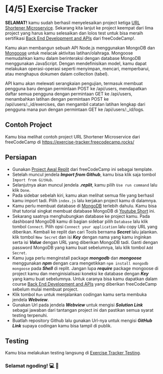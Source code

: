 # [4/5] Exercise Tracker

**SELAMAT!** kamu sudah berhasil menyelesaikan project ketiga [URL Shortener Microservice](https://github.com/dipintoo/freeCodeCamp_Url-Shortner/tree/main). Sekarang kita lanjut ke project keempat dari lima project yang harus kamu selesaikan dan lolos test untuk bisa meraih sertifikasi [Back End Development and APIs](https://www.freecodecamp.org/learn/back-end-development-and-apis/) dari freeCodeCamp!.  

Kamu akan membangun sebuah API Node.js menggunakan MongoDB dan [Mongoose](https://www.npmjs.com/package/mongoose) untuk melacak aktivitas latihan/olahraga. Mongoose memudahkan kamu dalam berinteraksi dengan database MongoDB menggunakan JavaScript. Dengan mendefinisikan model, kamu dapat melakukan operasi-operasi seperti menyimpan, mencari, memperbarui, atau menghapus dokumen dalam collection (tabel).  

API kamu akan melewati serangkaian pengujian, termasuk membuat pengguna baru dengan permintaan POST ke /api/users, mendapatkan daftar semua pengguna dengan permintaan GET ke /api/users, menambahkan latihan dengan permintaan POST ke /api/users/:_id/exercises, dan mengambil catatan latihan lengkap dari pengguna mana pun dengan permintaan GET ke /api/users/:_id/logs.

## Contoh Project

Kamu bisa melihat contoh project URL Shortener Microservice dari freeCodeCamp di https://exercise-tracker.freecodecamp.rocks/

## Persiapan

- Gunakan [Project Awal Replit](https://replit.com/github/freeCodeCamp/boilerplate-project-exercisetracker) dari freeCodeCamp ini sebagai template.
- Setelah muncul jendela ***Import from Github***, kamu bisa klik saja tombol `Import from GitHub`.
- Selanjutnya akan muncul jendela ***.replit***, kamu pilih `Use run command` lalu klik `Done`.
- Pada sidebar sebelah kiri, kamu akan melihat semua file yang berhasil kamu import tadi. Pilih `index.js` lalu kerjakan project kamu di dalamnya.
- Kamu perlu membuat database di [MongoDB](https://www.mongodb.com/cloud/atlas/lp/try4?utm_source=google&utm_campaign=search_gs_pl_evergreen_atlas_core_prosp-brand_gic-null_apac-id_ps-all_desktop_eng_lead&utm_term=mongodb&utm_medium=cpc_paid_search&utm_ad=e&utm_ad_campaign_id=12212624350&adgroup=115749709863&cq_cmp=12212624350&gad=1&gclid=CjwKCAjwyNSoBhA9EiwA5aYlbxDtiafSQz_y-aASOMvfEex17WZwi4Mf1C37WvSWD7rKc5QG0zQZvhoCu_oQAvD_BwE) terlebih dahulu. Kamu bisa lihat tutorial singkat membuat database MongoDB di [Youtube Short](https://www.youtube.com/shorts/pIHvoXkwmq4) ini.
- Sekarang saatnya menghubungkan database ke project kamu. Pada dashboard MongoDB kamu di bagian sidebar pilih `Database` lalu klik tombol `Connect`. Pilih opsi `Connect your application` lalu copy URL yang diberikan. Kembali ke replit dan cari Tools bernama ***Secret*** lalu jalankan. klik tombol `New Secret` dan isi ***Key*** dengan nama yang kamu inginkan serta isi ***Value*** dengan URL yang diberikan MongoDB tadi. Ganti ***<password>*** dengan password MongoDB yang kamu buat sebelumnya, lalu klik tombol `Add Secret`.
- Kamu juga perlu menginstall package ***mongodb*** dan ***mongoose*** menggunakan ***npm*** dengan cara mengetikkan `npm install mongodb mongoose` pada ***Shell*** di replit. Jangan lupa ***require*** package mongoose di project kamu dan menginisialisasi koneksi ke database dengan ***Key*** yang kamu buat sebelumnya. Untuk caranya bisa kamu dapatkan dalam course [Back End Development and APIs](https://www.freecodecamp.org/learn/back-end-development-and-apis/) yang diberikan freeCodeCamp sebelum mulai membuat project.  
- Klik tombol `Run` untuk menjalankan codingan kamu serta membuka jendela ***Webview***.
- Gunakan Url pada jendela ***Webview*** untuk mengisi ***Solution Link*** sebagai jawaban dari tantangan project ini dan pastikan semua syarat testing terpenuhi.
- Buatlah repository Github lalu gunakan Url-nya untuk mengisi ***GitHub Link*** supaya codingan kamu bisa tampil di publik.

## Testing

Kamu bisa melakukan testing langsung di [Exercise Tracker Testing](https://www.freecodecamp.org/learn/apis-and-microservices/apis-and-microservices-projects/exercise-tracker).  


### Selamat ngoding! 💻 🧠
